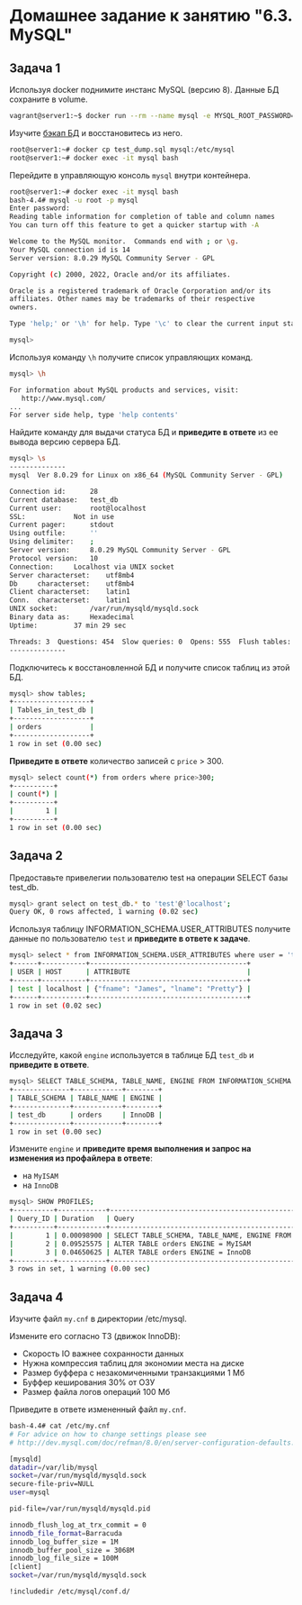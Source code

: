 # Домашнее задание к занятию "6.3. MySQL"

## Задача 1

Используя docker поднимите инстанс MySQL (версию 8). Данные БД сохраните в volume.
```bash
vagrant@server1:~$ docker run --rm --name mysql -e MYSQL_ROOT_PASSWORD=test1 -ti -v volmysql:/etc/mysql/ mysql:8
```
Изучите [бэкап БД](https://github.com/netology-code/virt-homeworks/tree/master/06-db-03-mysql/test_data) и 
восстановитесь из него.
```bash
root@server1:~# docker cp test_dump.sql mysql:/etc/mysql
root@server1:~# docker exec -it mysql bash

```
Перейдите в управляющую консоль `mysql` внутри контейнера.
```bash
root@server1:~# docker exec -it mysql bash
bash-4.4# mysql -u root -p mysql
Enter password: 
Reading table information for completion of table and column names
You can turn off this feature to get a quicker startup with -A

Welcome to the MySQL monitor.  Commands end with ; or \g.
Your MySQL connection id is 14
Server version: 8.0.29 MySQL Community Server - GPL

Copyright (c) 2000, 2022, Oracle and/or its affiliates.

Oracle is a registered trademark of Oracle Corporation and/or its
affiliates. Other names may be trademarks of their respective
owners.

Type 'help;' or '\h' for help. Type '\c' to clear the current input statement.

mysql> 
```
Используя команду `\h` получите список управляющих команд.
```bash
mysql> \h

For information about MySQL products and services, visit:
   http://www.mysql.com/
...
For server side help, type 'help contents'
```
Найдите команду для выдачи статуса БД и **приведите в ответе** из ее вывода версию сервера БД.
```bash
mysql> \s
--------------
mysql  Ver 8.0.29 for Linux on x86_64 (MySQL Community Server - GPL)

Connection id:		28
Current database:	test_db
Current user:		root@localhost
SSL:			Not in use
Current pager:		stdout
Using outfile:		''
Using delimiter:	;
Server version:		8.0.29 MySQL Community Server - GPL
Protocol version:	10
Connection:		Localhost via UNIX socket
Server characterset:	utf8mb4
Db     characterset:	utf8mb4
Client characterset:	latin1
Conn.  characterset:	latin1
UNIX socket:		/var/run/mysqld/mysqld.sock
Binary data as:		Hexadecimal
Uptime:			37 min 29 sec

Threads: 3  Questions: 454  Slow queries: 0  Opens: 555  Flush tables: 3  Open tables: 473  Queries per second avg: 0.201
--------------
```
Подключитесь к восстановленной БД и получите список таблиц из этой БД.
```bash
mysql> show tables;
+-------------------+
| Tables_in_test_db |
+-------------------+
| orders            |
+-------------------+
1 row in set (0.00 sec)
```
**Приведите в ответе** количество записей с `price` > 300.
```bash
mysql> select count(*) from orders where price>300;
+----------+
| count(*) |
+----------+
|        1 |
+----------+
1 row in set (0.00 sec)

```

## Задача 2
 Предоставьте привелегии пользователю test на операции SELECT базы test_db.
 ```bash
 mysql> grant select on test_db.* to 'test'@'localhost';
Query OK, 0 rows affected, 1 warning (0.02 sec)
 ```
Используя таблицу INFORMATION_SCHEMA.USER_ATTRIBUTES получите данные по пользователю `test` и 
**приведите в ответе к задаче**.
```bash
mysql> select * from INFORMATION_SCHEMA.USER_ATTRIBUTES where user = 'test';
+------+-----------+---------------------------------------+
| USER | HOST      | ATTRIBUTE                             |
+------+-----------+---------------------------------------+
| test | localhost | {"fname": "James", "lname": "Pretty"} |
+------+-----------+---------------------------------------+
1 row in set (0.02 sec)
```
## Задача 3

Исследуйте, какой `engine` используется в таблице БД `test_db` и **приведите в ответе**.
```bash
mysql> SELECT TABLE_SCHEMA, TABLE_NAME, ENGINE FROM INFORMATION_SCHEMA.TABLES WHERE TABLE_SCHEMA = 'test_db';
+--------------+------------+--------+
| TABLE_SCHEMA | TABLE_NAME | ENGINE |
+--------------+------------+--------+
| test_db      | orders     | InnoDB |
+--------------+------------+--------+
1 row in set (0.00 sec)
```
Измените `engine` и **приведите время выполнения и запрос на изменения из профайлера в ответе**:
- на `MyISAM`
- на `InnoDB`
```bash
mysql> SHOW PROFILES;
+----------+------------+-------------------------------------------------------------------------------------------------------+
| Query_ID | Duration   | Query                                                                                                 |
+----------+------------+-------------------------------------------------------------------------------------------------------+
|        1 | 0.00098900 | SELECT TABLE_SCHEMA, TABLE_NAME, ENGINE FROM INFORMATION_SCHEMA.TABLES WHERE TABLE_SCHEMA = 'test_db' |
|        2 | 0.09525575 | ALTER TABLE orders ENGINE = MyISAM                                                                    |
|        3 | 0.04650625 | ALTER TABLE orders ENGINE = InnoDB                                                                    |
+----------+------------+-------------------------------------------------------------------------------------------------------+
3 rows in set, 1 warning (0.00 sec)
```
## Задача 4 

Изучите файл `my.cnf` в директории /etc/mysql.

Измените его согласно ТЗ (движок InnoDB):
- Скорость IO важнее сохранности данных
- Нужна компрессия таблиц для экономии места на диске
- Размер буффера с незакомиченными транзакциями 1 Мб
- Буффер кеширования 30% от ОЗУ
- Размер файла логов операций 100 Мб

Приведите в ответе измененный файл `my.cnf`.
```bash
bash-4.4# cat /etc/my.cnf
# For advice on how to change settings please see
# http://dev.mysql.com/doc/refman/8.0/en/server-configuration-defaults.html

[mysqld]
datadir=/var/lib/mysql
socket=/var/run/mysqld/mysqld.sock
secure-file-priv=NULL
user=mysql

pid-file=/var/run/mysqld/mysqld.pid

innodb_flush_log_at_trx_commit = 0 
innodb_file_format=Barracuda
innodb_log_buffer_size = 1M
innodb_buffer_pool_size = 3068M
innodb_log_file_size = 100M
[client]
socket=/var/run/mysqld/mysqld.sock

!includedir /etc/mysql/conf.d/
```

